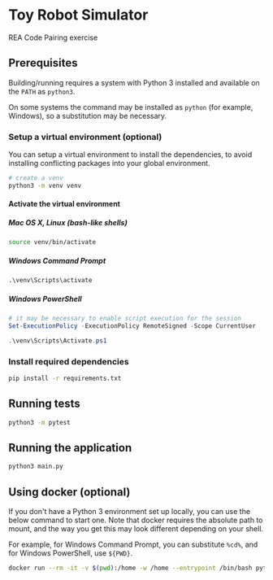 # Toy Robot Simulator

REA Code Pairing exercise


## Prerequisites

Building/running requires a system with Python 3 installed and available on the
`PATH` as `python3`.

On some systems the command may be installed as `python` (for example, Windows),
so a substitution may be necessary.


### Setup a virtual environment (optional)

You can setup a virtual environment to install the dependencies, to avoid
installing conflicting packages into your global environment.

```sh
# create a venv
python3 -m venv venv
```

#### Activate the virtual environment

##### Mac OS X, Linux (bash-like shells)

```bash
source venv/bin/activate
```

##### Windows Command Prompt

```bat
.\venv\Scripts\activate
```

##### Windows PowerShell

```powershell
# it may be necessary to enable script execution for the session
Set-ExecutionPolicy -ExecutionPolicy RemoteSigned -Scope CurrentUser

.\venv\Scripts\Activate.ps1
```


### Install required dependencies

```sh
pip install -r requirements.txt
```


## Running tests

```sh
python3 -m pytest
```


## Running the application 

```sh
python3 main.py
```


## Using docker (optional)

If you don't have a Python 3 environment set up locally, you can use the below
command to start one. Note that docker requires the absolute path to mount, and
the way you get this may look different depending on your shell.

For example, for Windows Command Prompt, you can substitute `%cd%`, and for
Windows PowerShell, use `${PWD}`.

```sh
docker run --rm -it -v $(pwd):/home -w /home --entrypoint /bin/bash python:3
```
